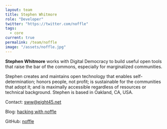 ```yaml
---
layout: team
title: Stephen Whitmore
role: "Developer"
twitter: "https://twitter.com/noffle"
tags:
  - core
current: true
permalink: /team/noffle
image: "/assets/noffle.jpg"
---
```


**Stephen Whitmore** works with Digital Democracy to build useful
open tools that raise the bar of the commons, especially for marginalized
communities.

Stephen creates and maintains open technology that enables self-determination;
honors people, not profit; is sustainable for the communities that adopt it;
and is maximally accessible regardless of resources or technical background.
Stephen is based in Oakland, CA, USA.

Contact: [sww@eight45.net](mailto:sww@eight45.net)

Blog: [hacking with noffle](http://blog.eight45.net)

GitHub: [noffle](https://github.com/noffle)
